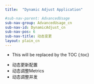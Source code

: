 ```yaml
---
title:  "Dynamic Adjust Application"

#sub-nav-parent: AdvancedUsage
sub-nav-group: AdvancedUsage_cn
sub-nav-id: DynamicAdjust_cn
sub-nav-pos: 6
sub-nav-title: 动态变更
layout: plain_cn
---
```


* This will be replaced by the TOC
{:toc}

- 动态更新配置
- 动态调整Metrics
- 动态调整并发